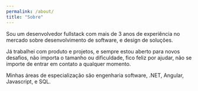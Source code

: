 ```yaml
---
permalink: /about/
title: "Sobre"
---
```


Sou um desenvolvedor fullstack com mais de 3 anos de experiência no mercado sobre
desenvolvimento de software, e design de soluções.

Já trabalhei com produto e projetos, e sempre estou aberto para novos desafios,
não importa o tamanho ou dificuldade, fico feliz por ajudar, não se importe de
entrar em contato a qualquer momento.

Minhas áreas de especialização são engenharia software, .NET, Angular, Javascript, 
e SQL.